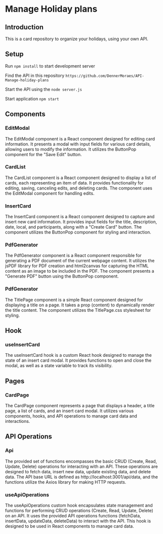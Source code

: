 # Manage Holiday plans

## Introduction

This is a card repository to organize your holidays, using your own API.

## Setup

Run ```npm install``` to start development server

Find the API in this repository ```https://github.com/DennerMoraes/API-Manage-holiday-plans```

Start the API using the  ```node server.js``` 

Start application ```npm start```

## Components

### EditModal

The EditModal component is a React component designed for editing card information. It presents a modal with input fields for various card details, allowing users to modify the information. It utilizes the ButtonPop component for the "Save Edit" button.

### CardList

The CardList component is a React component designed to display a list of cards, each representing an item of data. It provides functionality for editing, saving, canceling edits, and deleting cards. The component uses the EditModal component for handling edits.

### InsertCard

The InsertCard component is a React component designed to capture and insert new card information. It provides input fields for the title, description, date, local, and participants, along with a "Create Card" button. The component utilizes the ButtonPop component for styling and interaction.

### PdfGenerator

The PdfGenerator component is a React component responsible for generating a PDF document of the current webpage content. It utilizes the jsPDF library for PDF creation and html2canvas for capturing the HTML content as an image to be included in the PDF. The component presents a "Generate PDF" button using the ButtonPop component.

### PdfGenerator

The TitlePage component is a simple React component designed for displaying a title on a page. It takes a prop (content) to dynamically render the title content. The component utilizes the TitlePage.css stylesheet for styling.

## Hook

### useInsertCard

The useInsertCard hook is a custom React hook designed to manage the state of an insert card modal. It provides functions to open and close the modal, as well as a state variable to track its visibility.

## Pages

### CardPage

The CardPage component represents a page that displays a header, a title page, a list of cards, and an insert card modal. It utilizes various components, hooks, and API operations to manage card data and interactions.

## API Operations 

### Api

The provided set of functions encompasses the basic CRUD (Create, Read, Update, Delete) operations for interacting with an API. These operations are designed to fetch data, insert new data, update existing data, and delete data. The API base URL is defined as http://localhost:3001/api/data, and the functions utilize the Axios library for making HTTP requests.

### useApiOperations

The useApiOperations custom hook encapsulates state management and functions for performing CRUD operations (Create, Read, Update, Delete) on an API. It uses the provided API operations functions (fetchData, insertData, updateData, deleteData) to interact with the API. This hook is designed to be used in React components to manage card data.
